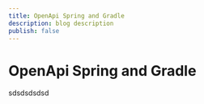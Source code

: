 ```yaml
---
title: OpenApi Spring and Gradle
description: blog description
publish: false
---
```


# OpenApi Spring and Gradle

sdsdsdsdsd

